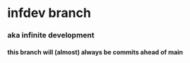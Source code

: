 # infdev branch
### aka infinite development
#### this branch will (almost) always be commits ahead of main
